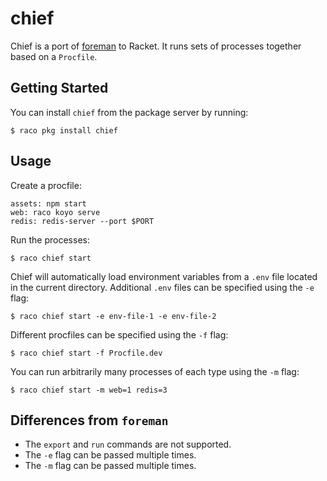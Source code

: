 # chief

Chief is a port of [foreman] to Racket.  It runs sets of processes
together based on a `Procfile`.

## Getting Started

You can install `chief` from the package server by running:

    $ raco pkg install chief

## Usage

Create a procfile:

```procfile
assets: npm start
web: raco koyo serve
redis: redis-server --port $PORT
```

Run the processes:

    $ raco chief start

Chief will automatically load environment variables from a `.env` file
located in the current directory.  Additional `.env` files can be
specified using the `-e` flag:

    $ raco chief start -e env-file-1 -e env-file-2

Different procfiles can be specified using the `-f` flag:

    $ raco chief start -f Procfile.dev

You can run arbitrarily many processes of each type using the `-m`
flag:

    $ raco chief start -m web=1 redis=3

## Differences from `foreman`

* The `export` and `run` commands are not supported.
* The `-e` flag can be passed multiple times.
* The `-m` flag can be passed multiple times.


[foreman]: http://ddollar.github.io/foreman/
